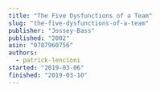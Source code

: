 ```yaml
---
title: "The Five Dysfunctions of a Team"
slug: "the-five-dysfunctions-of-a-team"
publisher: "Jossey-Bass"
published: "2002"
asin: "0787960756"
authors:
  - patrick-lencioni
started: "2019-03-06"
finished: "2019-03-10"
---
```

